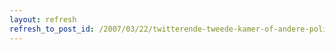 ```yaml
---
layout: refresh
refresh_to_post_id: /2007/03/22/twitterende-tweede-kamer-of-andere-politici
---
```

